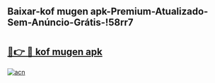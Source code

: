 
## Baixar-kof mugen apk-Premium-Atualizado-Sem-Anúncio-Grátis-!58rr7

# <h2><a href="https://andorid.site?title=kof_mugen_apk&ref=27">🔗👉 🔴 kof mugen apk</a></h2>

[![acn](https://github.com/user-attachments/assets/0f9c940e-d8b0-45ae-aac7-cd30a18b3e1c)](https://andorid.site?title=kof_mugen_apk&ref=27)

